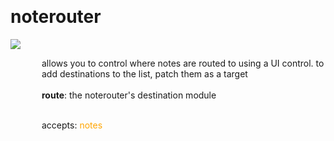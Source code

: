 
<a name=noterouter></a><br>
# <b>noterouter</b>
<img src="https://www.bespokesynth.com/docs/screenshots/noterouter.png"><br>
<div style="display:inline-block;margin-left:50px;">
allows you to control where notes are routed to using a UI control. to add destinations to the list, patch them as a target<br/><br/>
<b>route</b>: the noterouter's destination module<br>

<br>accepts: <font color=orange>notes</font> <br></div>
